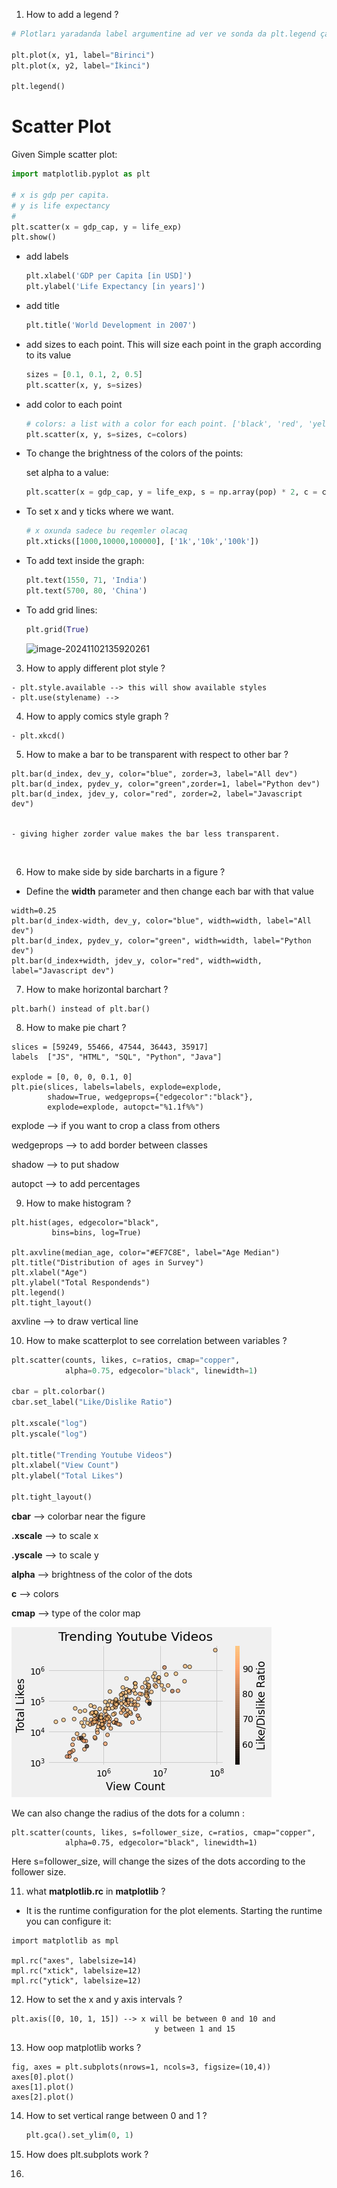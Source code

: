 1. How to add a legend ?

```python
# Plotları yaradanda label argumentine ad ver ve sonda da plt.legend çağır

plt.plot(x, y1, label="Birinci")
plt.plot(x, y2, label="İkinci")

plt.legend()
```

# Scatter Plot

Given Simple scatter plot: 

```python
import matplotlib.pyplot as plt

# x is gdp per capita. 
# y is life expectancy
# 
plt.scatter(x = gdp_cap, y = life_exp)
plt.show()
```

- add labels

  ```python
  plt.xlabel('GDP per Capita [in USD]')
  plt.ylabel('Life Expectancy [in years]')
  ```

- add title

  ```python
  plt.title('World Development in 2007')
  ```

- add sizes to each point. This will size each point in the graph according to its value

  ```python
  sizes = [0.1, 0.1, 2, 0.5]
  plt.scatter(x, y, s=sizes)
  ```

- add color to each point

  ```python
  # colors: a list with a color for each point. ['black', 'red', 'yellow', ...]
  plt.scatter(x, y, s=sizes, c=colors)
  ```

- To change the brightness of the colors of the points:

  set alpha to a value:

  ```python
  plt.scatter(x = gdp_cap, y = life_exp, s = np.array(pop) * 2, c = colors, alpha = 0.8)
  ```

- To set x and y ticks where we want. 

  ```python
  # x oxunda sadece bu reqemler olacaq 
  plt.xticks([1000,10000,100000], ['1k','10k','100k'])
  ```

- To add text inside the graph:

  ```python
  plt.text(1550, 71, 'India')
  plt.text(5700, 80, 'China')
  ```

- To add grid lines:

  ```python
  plt.grid(True)
  ```

  ![image-20241102135920261](https://p.ipic.vip/77dy9a.png)

3. How to apply different plot style ?

```
- plt.style.available --> this will show available styles
- plt.use(stylename) -->
```

4. How to apply comics style graph ?

```
- plt.xkcd()
```

5. How to make a bar to be transparent with respect to other bar ?

```
plt.bar(d_index, dev_y, color="blue", zorder=3, label="All dev")
plt.bar(d_index, pydev_y, color="green",zorder=1, label="Python dev")
plt.bar(d_index, jdev_y, color="red", zorder=2, label="Javascript dev")


- giving higher zorder value makes the bar less transparent. 
```

<img title="" src="file:///home/haziyevv/Documents/mynotes/figures/bars_zorder.png" alt="" width="377">

6. How to make side by side barcharts in a figure ? 
- Define the **width** parameter and then change each bar with that value

```
width=0.25
plt.bar(d_index-width, dev_y, color="blue", width=width, label="All dev")
plt.bar(d_index, pydev_y, color="green", width=width, label="Python dev")
plt.bar(d_index+width, jdev_y, color="red", width=width, label="Javascript dev")
```

7. How to make horizontal barchart ?

```
plt.barh() instead of plt.bar()
```

8. How to make pie chart ?

```
slices = [59249, 55466, 47544, 36443, 35917]
labels  ["JS", "HTML", "SQL", "Python", "Java"]

explode = [0, 0, 0, 0.1, 0]
plt.pie(slices, labels=labels, explode=explode,
        shadow=True, wedgeprops={"edgecolor":"black"}, 
        explode=explode, autopct="%1.1f%%")
```

explode --> if you want to crop a class from others

wedgeprops --> to add border between classes

shadow --> to put shadow

autopct --> to add percentages

9. How to make histogram ?

```
plt.hist(ages, edgecolor="black", 
         bins=bins, log=True)

plt.axvline(median_age, color="#EF7C8E", label="Age Median")
plt.title("Distribution of ages in Survey")
plt.xlabel("Age")
plt.ylabel("Total Respondends")
plt.legend()
plt.tight_layout()
```

axvline --> to draw vertical line

10. How to make scatterplot to see correlation between variables ? 

```python
plt.scatter(counts, likes, c=ratios, cmap="copper",
            alpha=0.75, edgecolor="black", linewidth=1)

cbar = plt.colorbar()
cbar.set_label("Like/Dislike Ratio")

plt.xscale("log")
plt.yscale("log")

plt.title("Trending Youtube Videos")
plt.xlabel("View Count")
plt.ylabel("Total Likes")

plt.tight_layout()
```

**cbar** --> colorbar near the figure

**.xscale** --> to scale x

**.yscale** --> to scale y

**alpha** --> brightness of the color of the dots

**c** --> colors

**cmap** --> type of the color map

<img title="" src="figures/scatter.png" alt="">

We can also change the radius of the dots for a column :

```
plt.scatter(counts, likes, s=follower_size, c=ratios, cmap="copper",
            alpha=0.75, edgecolor="black", linewidth=1)
```

Here s=follower\_size, will change the sizes of the dots according to the follower size.





11. what **matplotlib.rc** in **matplotlib** ?
* It is the runtime configuration for the plot elements. Starting the runtime you can configure it:

```
import matplotlib as mpl

mpl.rc("axes", labelsize=14)
mpl.rc("xtick", labelsize=12)
mpl.rc("ytick", labelsize=12)
```

12. How to set the x and y axis intervals ?

```
plt.axis([0, 10, 1, 15]) --> x will be between 0 and 10 and 
                                y between 1 and 15 
```

13. How oop matplotlib works ?

```
fig, axes = plt.subplots(nrows=1, ncols=3, figsize=(10,4))
axes[0].plot()
axes[1].plot()
axes[2].plot()
```

14. How to set vertical range between 0 and 1 ?

    ```python
    plt.gca().set_ylim(0, 1)
    ```

15. How does plt.subplots work ?

16. 
